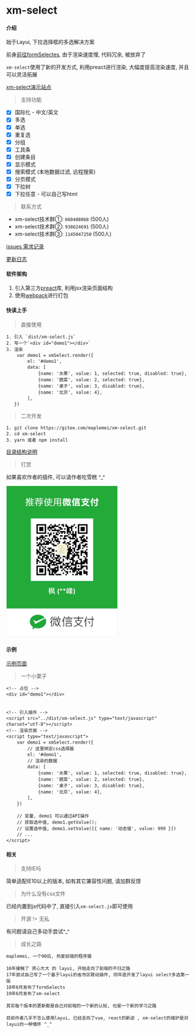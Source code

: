 # xm-select

#### 介绍
始于Layui, 下拉选择框的多选解决方案

前身[前往formSelectes](https://github.com/hnzzmsf/layui-formSelects), 由于渲染速度慢, 代码冗余, 被放弃了

`xm-select`使用了新的开发方式, 利用preact进行渲染, 大幅度提高渲染速度, 并且可以灵活拓展

[xm-select演示站点](https://maplemei.gitee.io/xm-select/)

> 支持功能

- [x] 国际化 - 中文/英文
- [x] 多选
- [x] 单选
- [x] 重复选
- [x] 分组
- [x] 工具条
- [x] 创建条目
- [x] 显示模式
- [x] 搜索模式 (本地数据过滤, 远程搜索)
- [x] 分页模式
- [x] 下拉树
- [x] 下拉任意 - 可以自己写html

> 联系方式 

- xm-select技术群①: `660408068` (500人)
- xm-select技术群②: `938624691` (500人)
- xm-select技术群③: `1145047250` (500人)

[issues 需求记录](https://gitee.com/maplemei/xm-select/issues/I1NSO7)


[更新日志](CHANGELOG.md)


#### 软件架构
1. 引入第三方[preact](https://preactjs.com/)库, 利用jsx渲染页面结构
2. 使用[webpack](https://www.webpackjs.com/)进行打包


#### 快读上手

> 直接使用

```
1. 引入 `dist/xm-select.js`
2. 写一个`<div id="demo1"></div>`
3. 渲染
	var demo1 = xmSelect.render({
		el: '#demo1', 
		data: [
			{name: '水果', value: 1, selected: true, disabled: true},
			{name: '蔬菜', value: 2, selected: true},
			{name: '桌子', value: 3, disabled: true},
			{name: '北京', value: 4},
		],
   })
```

> 二次开发

```
1. git clone https://gitee.com/maplemei/xm-select.git
2. cd xm-select
3. yarn 或者 npm install
```

[目录结构说明](https://gitee.com/maplemei/xm-select/wikis/pages?sort_id=2465940&doc_id=820743)


> 打赏

如果喜欢作者的插件, 可以请作者吃雪糕 ^_^

<p>
	<a href="javascript:;">
		<img src="docs/assets/wx.jpg" alt="打赏" width="300"  style="border: 1px solid #EFEFEF">
	</a>
</p>

#### 示例

[示例页面](https://maplemei.gitee.io/xm-select/)

> 一个小栗子

```
<!-- 占位 -->
<div id="demo1"></div>


<!-- 引入插件 -->
<script src="../dist/xm-select.js" type="text/javascript" charset="utf-8"></script>
<!-- 渲染页面 -->
<script type="text/javascript">
	var demo1 = xmSelect.render({
		// 这里绑定css选择器
		el: '#demo1', 
		// 渲染的数据
		data: [
			{name: '水果', value: 1, selected: true, disabled: true},
			{name: '蔬菜', value: 2, selected: true},
			{name: '桌子', value: 3, disabled: true},
			{name: '北京', value: 4},
		],
	})
	
	// 变量, demo1 可以通过API操作
	// 获取选中值, demo1.getValue();
	// 设置选中值, demo1.setValue([{ name: '动态值', value: 999 }])
	// ...
</script>
```

#### 相关

> 支持IE吗

简单适配IE10以上的版本, 如有其它兼容性问题, 请加群反馈

> 为什么没有css文件

已经内置到js代码中了, 直接引入`xm-select.js`即可使用

> 开源 != 无私

有问题请自己多动手尝试^_^

> 成长之路

```
maplemei, 一个90后, 热爱前端的程序猿

16年接触了 贤心大大 的 layui, 开始走向了前端的不归之路
17年尝试自己写了一个基于layui的省市区联动插件, 同年底开发了layui select多选第一版
18年6月发布了formSelects
19年6月发布了xm-select

其实每个版本的更新都是自己对前端的一个新的认知, 也是一个新的学习之路

目前作者几乎不怎么使用layui, 已经走向了vue, react的新途 , xm-select的维护是对layui的一种情怀 ^_^
```


